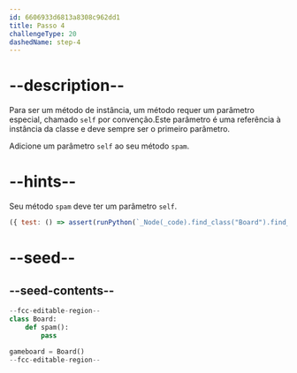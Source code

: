 ```yaml
---
id: 6606933d6813a8308c962dd1
title: Passo 4
challengeType: 20
dashedName: step-4
---
```


# --description--

Para ser um método de instância, um método requer um parâmetro especial, chamado `self` por convenção.Este parâmetro é uma referência à instância da classe e deve sempre ser o primeiro parâmetro.

Adicione um parâmetro `self` ao seu método `spam`.

# --hints--

Seu método `spam` deve ter um parâmetro `self`.

```js
({ test: () => assert(runPython(`_Node(_code).find_class("Board").find_function("spam").has_args("self")`)) })
```

# --seed--

## --seed-contents--

```py
--fcc-editable-region--
class Board:
    def spam():
        pass
    
gameboard = Board()
--fcc-editable-region--
```
